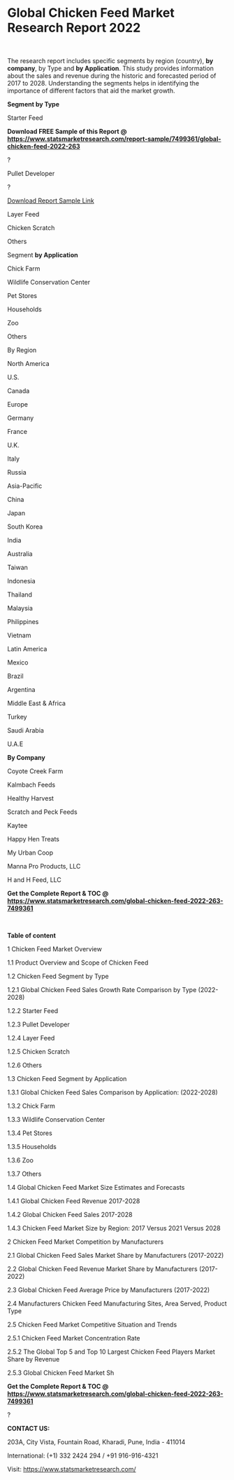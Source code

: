 <h1>Global Chicken Feed Market Research Report 2022</h1><br/><p>The research report includes specific segments by region (country), <strong>by company</strong>, by Type and <strong>by Application</strong>. This study provides information about the sales and revenue during the historic and forecasted period of 2017 to 2028. Understanding the segments helps in identifying the importance of different factors that aid the market growth.</p>
 
 
 
 <p><strong>Segment by Type</strong></p>
 
 
 
 <p>Starter Feed</p>
 
 
 
 <div><b>Download FREE Sample of this Report @ <a href="https://www.statsmarketresearch.com/download-free-sample/7499361/global-chicken-feed-2022-263">https://www.statsmarketresearch.com/report-sample/7499361/global-chicken-feed-2022-263</a></b></div>
 
 
 
 <p>? </p>
 
 
 
 <p>Pullet Developer</p>
 
 
 
 <p>? </p>
 
 
 
 <p><a href="https://www.statsmarketresearch.com/download-free-sample/7499361/global-chicken-feed-2022-263">Download Report Sample Link</a></p>
 
 
 
 <p>Layer Feed</p>
 
 
 
 <p>Chicken Scratch</p>
 
 
 
 <p>Others</p>
 
 
 
 <p>Segment <strong>by Application</strong></p>
 
 
 
 <p>Chick Farm</p>
 
 
 
 <p>Wildlife Conservation Center</p>
 
 
 
 <p>Pet Stores</p>
 
 
 
 <p>Households</p>
 
 
 
 <p>Zoo</p>
 
 
 
 <p>Others</p>
 
 
 
 <p>By Region</p>
 
 
 
 <p>North America</p>
 
 
 
 <p>U.S.</p>
 
 
 
 <p>Canada</p>
 
 
 
 <p>Europe</p>
 
 
 
 <p>Germany</p>
 
 
 
 <p>France</p>
 
 
 
 <p>U.K.</p>
 
 
 
 <p>Italy</p>
 
 
 
 <p>Russia</p>
 
 
 
 <p>Asia-Pacific</p>
 
 
 
 <p>China</p>
 
 
 
 <p>Japan</p>
 
 
 
 <p>South Korea</p>
 
 
 
 <p>India</p>
 
 
 
 <p>Australia</p>
 
 
 
 <p>Taiwan</p>
 
 
 
 <p>Indonesia</p>
 
 
 
 <p>Thailand</p>
 
 
 
 <p>Malaysia</p>
 
 
 
 <p>Philippines</p>
 
 
 
 <p>Vietnam</p>
 
 
 
 <p>Latin America</p>
 
 
 
 <p>Mexico</p>
 
 
 
 <p>Brazil</p>
 
 
 
 <p>Argentina</p>
 
 
 
 <p>Middle East & Africa</p>
 
 
 
 <p>Turkey</p>
 
 
 
 <p>Saudi Arabia</p>
 
 
 
 <p>U.A.E</p>
 
 
 
 <p><strong>By Company</strong></p>
 
 
 
 <p>Coyote Creek Farm</p>
 
 
 
 <p>Kalmbach Feeds</p>
 
 
 
 <p>Healthy Harvest</p>
 
 
 
 <p>Scratch and Peck Feeds</p>
 
 
 
 <p>Kaytee</p>
 
 
 
 <p>Happy Hen Treats</p>
 
 
 
 <p>My Urban Coop</p>
 
 
 
 <p>Manna Pro Products, LLC</p>
 
 
 
 <p>H and H Feed, LLC</p>
 
 
 
 <div><b>Get the Complete Report & TOC @ <a href="https://www.statsmarketresearch.com/global-chicken-feed-2022-263-7499361">https://www.statsmarketresearch.com/global-chicken-feed-2022-263-7499361</a></b></div>
 
 
 
 <p><br />
 
 <b>Table of content</b></p>
 
 
 
 <p>1 Chicken Feed Market Overview<br />
 
 1.1 Product Overview and Scope of Chicken Feed<br />
 
 1.2 Chicken Feed Segment by Type<br />
 
 1.2.1 Global Chicken Feed Sales Growth Rate Comparison by Type (2022-2028)<br />
 
 1.2.2 Starter Feed<br />
 
 1.2.3 Pullet Developer<br />
 
 1.2.4 Layer Feed<br />
 
 1.2.5 Chicken Scratch<br />
 
 1.2.6 Others<br />
 
 1.3 Chicken Feed Segment by Application<br />
 
 1.3.1 Global Chicken Feed Sales Comparison by Application: (2022-2028)<br />
 
 1.3.2 Chick Farm<br />
 
 1.3.3 Wildlife Conservation Center<br />
 
 1.3.4 Pet Stores<br />
 
 1.3.5 Households<br />
 
 1.3.6 Zoo<br />
 
 1.3.7 Others<br />
 
 1.4 Global Chicken Feed Market Size Estimates and Forecasts<br />
 
 1.4.1 Global Chicken Feed Revenue 2017-2028<br />
 
 1.4.2 Global Chicken Feed Sales 2017-2028<br />
 
 1.4.3 Chicken Feed Market Size by Region: 2017 Versus 2021 Versus 2028<br />
 
 2 Chicken Feed Market Competition by Manufacturers<br />
 
 2.1 Global Chicken Feed Sales Market Share by Manufacturers (2017-2022)<br />
 
 2.2 Global Chicken Feed Revenue Market Share by Manufacturers (2017-2022)<br />
 
 2.3 Global Chicken Feed Average Price by Manufacturers (2017-2022)<br />
 
 2.4 Manufacturers Chicken Feed Manufacturing Sites, Area Served, Product Type<br />
 
 2.5 Chicken Feed Market Competitive Situation and Trends<br />
 
 2.5.1 Chicken Feed Market Concentration Rate<br />
 
 2.5.2 The Global Top 5 and Top 10 Largest Chicken Feed Players Market Share by Revenue<br />
 
 2.5.3 Global Chicken Feed Market Sh</p>
 
 
 
 <div><b>Get the Complete Report & TOC @ <a href="https://www.statsmarketresearch.com/global-chicken-feed-2022-263-7499361">https://www.statsmarketresearch.com/global-chicken-feed-2022-263-7499361</a></b></div>
 
 
 
 <p>? </p>
 
 
 
 <p><b>CONTACT US:</b><br />
 
 203A, City Vista, Fountain Road, Kharadi, Pune, India - 411014<br />
 
 International: (+1) 332 2424 294 / +91 916-916-4321<br />
 
 Visit: <a href="https://www.statsmarketresearch.com/">https://www.statsmarketresearch.com/</a></p>